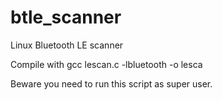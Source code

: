 # btle_scanner
Linux Bluetooth LE scanner

Compile with gcc lescan.c -lbluetooth -o lesca

Beware you need to run this script as super user.
